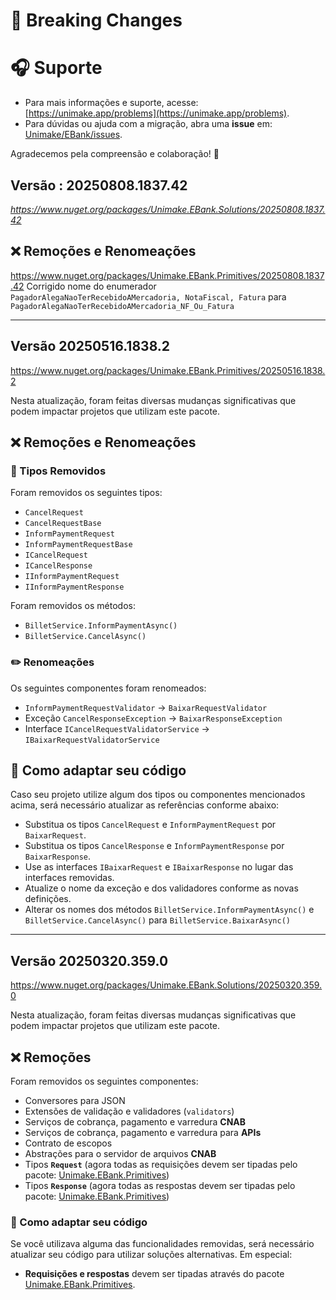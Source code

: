 # 🚨 Breaking Changes

# 🎧 Suporte

- Para mais informações e suporte, acesse: [https://unimake.app/problems](https://unimake.app/problems).
- Para dúvidas ou ajuda com a migração, abra uma **issue** em: [Unimake/EBank/issues](https://github.com/Unimake/EBank/issues).

Agradecemos pela compreensão e colaboração! 🚀

## Versão : 20250808.1837.42

_https://www.nuget.org/packages/Unimake.EBank.Solutions/20250808.1837.42_

## ❌ Remoções e Renomeações
https://www.nuget.org/packages/Unimake.EBank.Primitives/20250808.1837.42
Corrigido nome do enumerador `PagadorAlegaNaoTerRecebidoAMercadoria, NotaFiscal, Fatura` para `PagadorAlegaNaoTerRecebidoAMercadoria_NF_Ou_Fatura`

----
## Versão 20250516.1838.2
https://www.nuget.org/packages/Unimake.EBank.Primitives/20250516.1838.2

Nesta atualização, foram feitas diversas mudanças significativas que podem impactar projetos que utilizam este pacote.

## ❌ Remoções e Renomeações

### 🚫 Tipos Removidos

Foram removidos os seguintes tipos:

- `CancelRequest`
- `CancelRequestBase`
- `InformPaymentRequest`
- `InformPaymentRequestBase`
- `ICancelRequest`
- `ICancelResponse`
- `IInformPaymentRequest`
- `IInformPaymentResponse`

Foram removidos os métodos:

- `BilletService.InformPaymentAsync()`
- `BilletService.CancelAsync()`

### ✏️ Renomeações

Os seguintes componentes foram renomeados:

- `InformPaymentRequestValidator` → `BaixarRequestValidator`
- Exceção `CancelResponseException` → `BaixarResponseException`
- Interface `ICancelRequestValidatorService` → `IBaixarRequestValidatorService`

## 🔧 Como adaptar seu código

Caso seu projeto utilize algum dos tipos ou componentes mencionados acima, será necessário atualizar as referências conforme abaixo:

- Substitua os tipos `CancelRequest` e `InformPaymentRequest` por `BaixarRequest`.
- Substitua os tipos `CancelResponse` e `InformPaymentResponse` por `BaixarResponse`.
- Use as interfaces `IBaixarRequest` e `IBaixarResponse` no lugar das interfaces removidas.
- Atualize o nome da exceção e dos validadores conforme as novas definições.
- Alterar os nomes dos métodos `BilletService.InformPaymentAsync()` e `BilletService.CancelAsync()` para `BilletService.BaixarAsync()`

----
## Versão 20250320.359.0
https://www.nuget.org/packages/Unimake.EBank.Solutions/20250320.359.0

Nesta atualização, foram feitas diversas mudanças significativas que podem impactar projetos que utilizam este pacote.

## ❌ Remoções

Foram removidos os seguintes componentes:

- Conversores para JSON
- Extensões de validação e validadores (`validators`)
- Serviços de cobrança, pagamento e varredura **CNAB**
- Serviços de cobrança, pagamento e varredura para **APIs**
- Contrato de escopos
- Abstrações para o servidor de arquivos **CNAB**
- Tipos **`Request`** (agora todas as requisições devem ser tipadas pelo pacote: [Unimake.EBank.Primitives](https://www.nuget.org/packages/Unimake.EBank.Primitives/))
- Tipos **`Response`** (agora todas as respostas devem ser tipadas pelo pacote: [Unimake.EBank.Primitives](https://www.nuget.org/packages/Unimake.EBank.Primitives/))

### 🔧 Como adaptar seu código

Se você utilizava alguma das funcionalidades removidas, será necessário atualizar seu código para utilizar soluções alternativas. Em especial:

- **Requisições e respostas** devem ser tipadas através do pacote [Unimake.EBank.Primitives](https://www.nuget.org/packages/Unimake.EBank.Primitives/).
